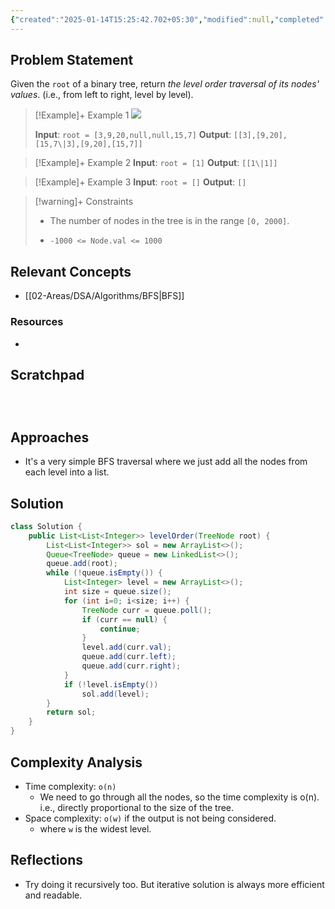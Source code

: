 ```yaml
---
{"created":"2025-01-14T15:25:42.702+05:30","modified":null,"completed":true,"redo":false,"Perfect":true,"publish":true,"Description":null,"leetcode-index":102,"link":"https://leetcode.com/problems/binary-tree-level-order-traversal","difficulty":"Medium","tags":["leetcode/tree","leetcode/breadth-first-search","leetcode/binary-tree","programming/practice"],"PassFrontmatter":true,"updated":"2024-12-26T15:07:58.000+05:30"}
---
```



## Problem Statement
Given the `root` of a binary tree, return *the level order traversal of its nodes' values*. (i.e., from left to right, level by level).

 

>[!Example]+ Example 1
>![](https://assets.leetcode.com/uploads/2021/02/19/tree1.jpg)
>
>**Input**: `root = [3,9,20,null,null,15,7]`
>**Output**: `[[3],[9,20],[15,7\|3],[9,20],[15,7]]
`

>[!Example]+ Example 2
>**Input**: `root = [1]`
>**Output**: `[[1\|1]]
`

>[!Example]+ Example 3
>**Input**: `root = []`
>**Output**: `[]
`

>[!warning]+ Constraints
>- The number of nodes in the tree is in the range `[0, 2000]`.
>
>- `-1000 <= Node.val <= 1000`

## Relevant Concepts
- [[02-Areas/DSA/Algorithms/BFS\|BFS]]

### Resources
- 

## Scratchpad
```



```
## Approaches
- It's a very simple BFS traversal where we just add all the nodes from each level into a list.
## Solution
```Java
class Solution {
    public List<List<Integer>> levelOrder(TreeNode root) {
        List<List<Integer>> sol = new ArrayList<>();
        Queue<TreeNode> queue = new LinkedList<>();
        queue.add(root);
        while (!queue.isEmpty()) {
            List<Integer> level = new ArrayList<>();
            int size = queue.size();
            for (int i=0; i<size; i++) {
                TreeNode curr = queue.poll();
                if (curr == null) {
                    continue;
                }
                level.add(curr.val);
                queue.add(curr.left);
                queue.add(curr.right);
            }
            if (!level.isEmpty())
                sol.add(level);
        }
        return sol;
    }
}
```

## Complexity Analysis
- Time complexity: `o(n)`
	- We need to go through all the nodes, so the time complexity is o(n). i.e., directly proportional to the size of the tree.
- Space complexity: `o(w)` if the output is not being considered. 
	- where `w` is the widest level. 

## Reflections
- Try doing it recursively too. But iterative solution is always more efficient and readable. 